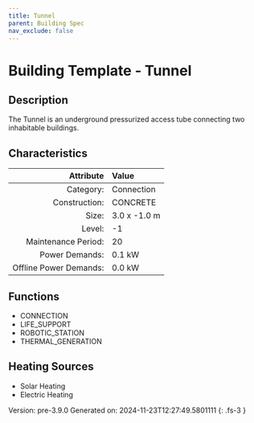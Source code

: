 ```yaml
---
title: Tunnel
parent: Building Spec
nav_exclude: false
---
```

# Building Template - Tunnel

## Description
The Tunnel is an underground pressurized access tube connecting two inhabitable buildings.

## Characteristics

| Attribute      | Value |
|--------:|:------|
|Category:|Connection|
|Construction:|CONCRETE|
|Size:|3.0 x -1.0 m|
|Level:|-1|
|Maintenance Period:|20|
|Power Demands:|0.1 kW|
|Offline Power Demands:|0.0 kW|


## Functions
      
- CONNECTION
- LIFE_SUPPORT
- ROBOTIC_STATION
- THERMAL_GENERATION



## Heating Sources

- Solar Heating
- Electric Heating

Version: pre-3.9.0 Generated on: 2024-11-23T12:27:49.5801111
{: .fs-3 }